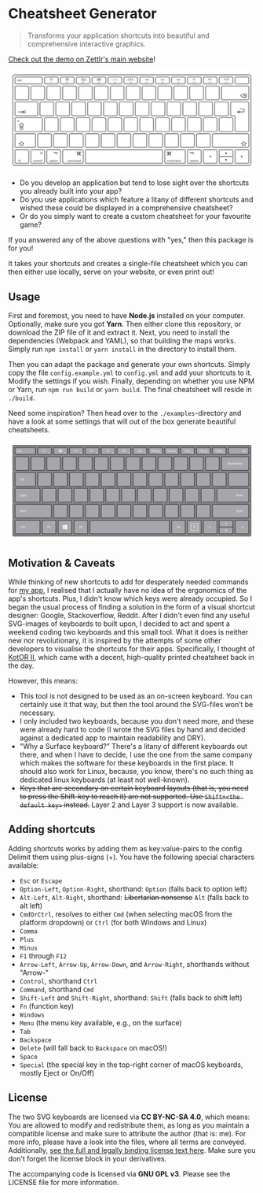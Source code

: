 # Cheatsheet Generator

> Transforms your application shortcuts into beautiful and comprehensive interactive graphics.

[Check out the demo on Zettlr's main website](https://zettlr.com/shortcuts)!

![Apple macOS keyboard](./assets/mac-kbd.svg)

* Do you develop an application but tend to lose sight over the shortcuts you already built into your app?
* Do you use applications which feature a litany of different shortcuts and wished these could be displayed in a comprehensive cheatsheet?
* Or do you simply want to create a custom cheatsheet for your favourite game?

If you answered any of the above questions with "yes," then this package is for you!

It takes your shortcuts and creates a single-file cheatsheet which you can then either use locally, serve on your website, or even print out!

## Usage

First and foremost, you need to have **Node.js** installed on your computer. Optionally, make sure you got **Yarn**. Then either clone this repository, or download the ZIP file of it and extract it. Next, you need to install the dependencies (Webpack and YAML), so that building the maps works. Simply run `npm install` or `yarn install` in the directory to install them.

Then you can adapt the package and generate your own shortcuts. Simply copy the file `config.example.yml` to `config.yml` and add your shortcuts to it. Modify the settings if you wish. Finally, depending on whether you use NPM or Yarn, run `npm run build` or `yarn build`. The final cheatsheet will reside in `./build`.

Need some inspiration? Then head over to the `./examples`-directory and have a look at some settings that will out of the box generate beautiful cheatsheets.

![Microsoft Surface keyboard](./assets/surface-kbd.svg)

## Motivation & Caveats

While thinking of new shortcuts to add for desperately needed commands for [my app](https://github.com/Zettlr/Zettlr), I realised that I actually have no idea of the ergonomics of the app's shortcuts. Plus, I didn't know which keys were already occupied. So I began the usual process of finding a solution in the form of a visual shortcut designer: Google, Stackoverflow, Reddit. After I didn't even find any useful SVG-images of keyboards to built upon, I decided to act and spent a weekend coding two keyboards and this small tool. What it does is neither new nor revolutionary, it is inspired by the attempts of some other developers to visualise the shortcuts for their apps. Specifically, I thought of [KotOR II](https://starwars.fandom.com/wiki/Star_Wars:_Knights_of_the_Old_Republic_II:_The_Sith_Lords), which came with a decent, high-quality printed cheatsheet back in the day.

However, this means:

* This tool is not designed to be used as an on-screen keyboard. You can certainly use it that way, but then the tool around the SVG-files won’t be necessary.
* I only included two keyboards, because you don't need more, and these were already hard to code (I wrote the SVG files by hand and decided against a dedicated app to maintain readability and DRY).
* "Why a Surface keyboard?" There's a litany of different keyboards out there, and when I have to decide, I use the one from the same company which makes the software for these keyboards in the first place. It should also work for Linux, because, you know, there's no such thing as dedicated linux keyboards (at least not well-known).
* ~~Keys that are secondary on certain keyboard layouts (that is, you need to press the Shift-key to reach it) are not supported. Use `Shift+<the default key>` instead.~~ Layer 2 and Layer 3 support is now available.

## Adding shortcuts

Adding shortcuts works by adding them as key:value-pairs to the config. Delimit them using plus-signs (+). You have the following special characters available:

- `Esc` or `Escape`
- `Option-Left`, `Option-Right`, shorthand: `Option` (falls back to option left)
- `Alt-Left`, `Alt-Right`, shorthand: ~~Libertarian nonsense~~ `Alt` (falls back to alt left)
- `CmdOrCtrl`, resolves to either `Cmd` (when selecting macOS from the platform dropdown) or `Ctrl` (for both Windows and Linux)
- `Comma`
- `Plus`
- `Minus`
- `F1` through `F12`
- `Arrow-Left`, `Arrow-Up`, `Arrow-Down`, and `Arrow-Right`, shorthands without "Arrow-"
- `Control`, shorthand `Ctrl`
- `Command`, shorthand `Cmd`
- `Shift-Left` and `Shift-Right`, shorthand: `Shift` (falls back to shift left)
- `Fn` (function key)
- `Windows`
- `Menu` (the menu key available, e.g., on the surface)
- `Tab`
- `Backspace`
- `Delete` (will fall back to `Backspace` on macOS!)
- `Space`
- `Special` (the special key in the top-right corner of macOS keyboards, mostly Eject or On/Off)

## License

The two SVG keyboards are licensed via **CC BY-NC-SA 4.0**, which means: You are allowed to modify and redistribute them, as long as you maintain a compatible license and make sure to attribute the author (that is: me). For more info, please have a look into the files, where all terms are conveyed. Additionally, [see the full and legally binding license text here](https://creativecommons.org/licenses/by-nc-sa/4.0/legalcode). Make sure you don't forget the license block in your derivatives.

The accompanying code is licensed via **GNU GPL v3**. Please see the LICENSE file for more information.
